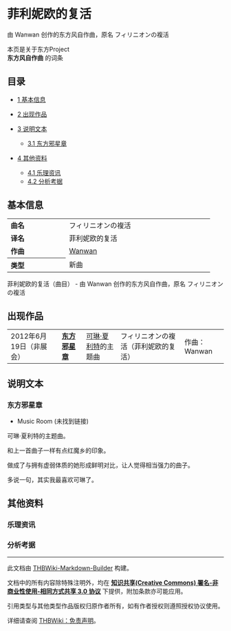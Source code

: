 # 菲利妮欧的复活

<!-- source html: G:\repos\THBWiki-Markdown-Builder\THBWikiMarkdown\Temp\main\4\41\ns0%3A%E8%8F%B2%E5%88%A9%E5%A6%AE%E6%AC%A7%E7%9A%84%E5%A4%8D%E6%B4%BB.html -->

由 Wanwan 创作的东方风自作曲，原名 フィリニオンの複活

本页是关于东方Project  
 **东方风自作曲** 的词条
## 目录

- [1 基本信息](#基本信息)
- [2 出现作品](#出现作品)
- [3 说明文本](#说明文本)

  - [3.1 东方邪星章](#东方邪星章)



- [4 其他资料](#其他资料)

  - [4.1 乐理资讯](#乐理资讯)
  - [4.2 分析考据](#分析考据)







## 基本信息

<table><tbody><tr><td style="width:120px"><b>曲名</b></td><td style="width:320px">フィリニオンの複活</td></tr><tr><td><b>译名</b></td><td>菲利妮欧的复活</td></tr><tr><td><b>作曲</b></td><td><a href="./Wanwan.md" title="Wanwan">Wanwan</a></td></tr><tr><th style="text-align: left;"><b>类型</b></th><td>新曲</td></tr></tbody></table>

菲利妮欧的复活（曲目） - 由 Wanwan 创作的东方风自作曲，原名 フィリニオンの複活
## 出现作品

<table>
<tbody><tr><td>2012年6月19日（非展会）</td><td><b><a href="./東方邪星章_～_The_Last_Comer..md" title="東方邪星章 ～ The Last Comer." unred="">东方邪星章</a></b></td><td><a href="./可琳·夏利特.md" title="可琳·夏利特">可琳·夏利特</a>的主题曲</td><td style="padding-left:5px;">フィリニオンの複活（菲利妮欧的复活）</td><td style="padding-left:10px;">作曲：Wanwan</td></tr>
</tbody></table>


## 说明文本
### 东方邪星章
- Music Room (未找到链接)

  
可琳·夏利特的主题曲。  

  
  
和上一首曲子一样有点红魔乡的印象。  

做成了与拥有虚弱体质的她形成鲜明对比，让人觉得相当强力的曲子。  

多说一句，其实我最喜欢可琳了。
  

## 其他资料
### 乐理资讯
### 分析考据




---

此文档由 [THBWiki-Markdown-Builder](https://github.com/Delsin-Yu/THBWiki-Markdown-Builder) 构建。

文档中的所有内容除特殊注明外，均在 [**知识共享(Creative Commons) 署名-非商业性使用-相同方式共享 3.0 协议**](https://creativecommons.org/licenses/by-sa/3.0/deed.zh-hans) 下提供，附加条款亦可能应用。

引用类型与其他类型作品版权归原作者所有，如有作者授权则遵照授权协议使用。

详细请查阅 [THBWiki：免责声明](https://thbwiki.cc/THBWiki:%E5%85%8D%E8%B4%A3%E5%A3%B0%E6%98%8E)。

